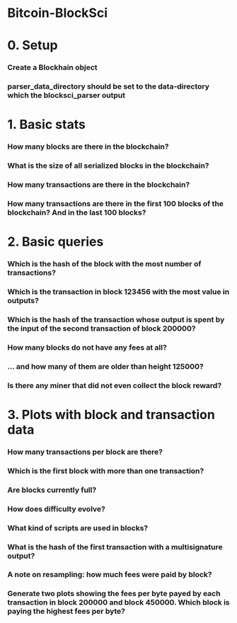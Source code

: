 # Bitcoin-BlockSci


# 0. Setup 

### Create a Blockhain object
### parser_data_directory should be set to the data-directory which the blocksci_parser output


# 1. Basic stats

### How many blocks are there in the blockchain? 
### What is the size of all serialized blocks in the blockchain? 
### How many transactions are there in the blockchain? 
### How many transactions are there in the first 100 blocks of the blockchain? And in the last 100 blocks? 


# 2. Basic queries 

### Which is the hash of the block with the most number of transactions? 
### Which is the transaction in block 123456 with the most value in outputs? 
### Which is the hash of the transaction whose output is spent by the input of the second transaction of block 200000? 
### How many blocks do not have any fees at all? 
### ... and how many of them are older than height 125000? 
###  Is there any miner that did not even collect the block reward?


# 3. Plots with block and transaction data 

### How many transactions per block are there? 
### Which is the first block with more than one transaction? 
### Are blocks currently full? 
### How does difficulty evolve? 
### What kind of scripts are used in blocks? 
### What is the hash of the first transaction with a multisignature output? 
### A note on resampling: how much fees were paid by block?
### Generate two plots showing the fees per byte payed by each transaction in block 200000 and block 450000. Which block is paying the highest fees per byte?
